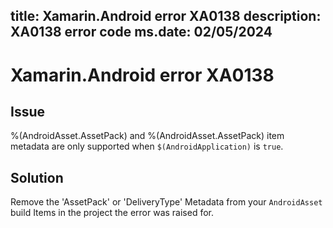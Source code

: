 title: Xamarin.Android error XA0138
description: XA0138 error code
ms.date: 02/05/2024
---
# Xamarin.Android error XA0138

## Issue

%(AndroidAsset.AssetPack) and %(AndroidAsset.AssetPack) item metadata are only supported when `$(AndroidApplication)` is `true`.

## Solution

Remove the 'AssetPack' or 'DeliveryType' Metadata from your `AndroidAsset` build Items in the project the error was raised for.
